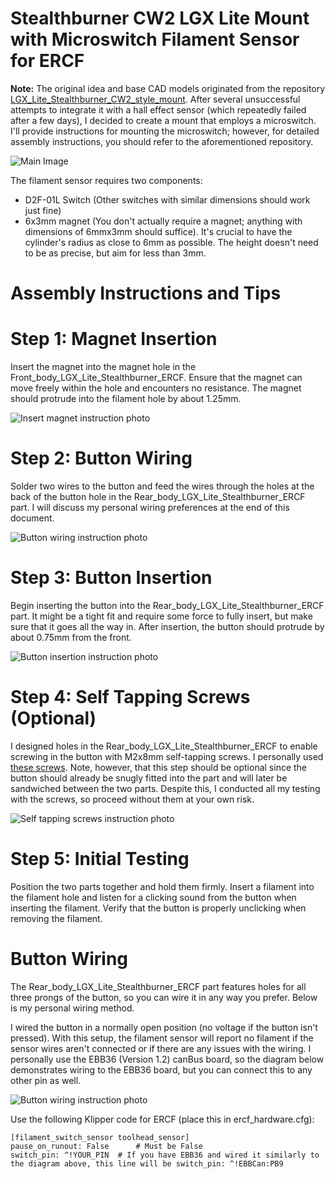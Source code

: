 # Stealthburner CW2 LGX Lite Mount with Microswitch Filament Sensor for ERCF

**Note:** The original idea and base CAD models originated from the repository [LGX_Lite_Stealthburner_CW2_style_mount](https://github.com/Eytecz/LGX_Lite_Stealthburner_CW2_style_mount/tree/main). After several unsuccessful attempts to integrate it with a hall effect sensor (which repeatedly failed after a few days), I decided to create a mount that employs a microswitch. I'll provide instructions for mounting the microswitch; however, for detailed assembly instructions, you should refer to the aforementioned repository.

![Main Image](https://github.com/Saikedo/Stealthburner_LGX_Lite_ERCF_microswitch_filament_sensor/blob/main/IMAGES/combinedMain1.jpg)

The filament sensor requires two components:

* D2F-01L Switch (Other switches with similar dimensions should work just fine)
* 6x3mm magnet (You don't actually require a magnet; anything with dimensions of 6mmx3mm should suffice). It's crucial to have the cylinder's radius as close to 6mm as possible. The height doesn't need to be as precise, but aim for less than 3mm.

# Assembly Instructions and Tips

# Step 1: Magnet Insertion
Insert the magnet into the magnet hole in the Front_body_LGX_Lite_Stealthburner_ERCF. Ensure that the magnet can move freely within the hole and encounters no resistance. The magnet should protrude into the filament hole by about 1.25mm.

 ![Insert magnet instruction photo](https://github.com/Saikedo/Stealthburner_LGX_Lite_ERCF_microswitch_filament_sensor/blob/main/IMAGES/InsertMagnet1.jpg)

# Step 2: Button Wiring
Solder two wires to the button and feed the wires through the holes at the back of the button hole in the Rear_body_LGX_Lite_Stealthburner_ERCF part. I will discuss my personal wiring preferences at the end of this document.

 ![Button wiring instruction photo](https://github.com/Saikedo/Stealthburner_LGX_Lite_ERCF_microswitch_filament_sensor/blob/main/IMAGES/buttonWiringHoles1.jpg)

# Step 3: Button Insertion
Begin inserting the button into the Rear_body_LGX_Lite_Stealthburner_ERCF part. It might be a tight fit and require some force to fully insert, but make sure that it goes all the way in. After insertion, the button should protrude by about 0.75mm from the front.

 ![Button insertion instruction photo](https://github.com/Saikedo/Stealthburner_LGX_Lite_ERCF_microswitch_filament_sensor/blob/main/IMAGES/insertButton1.jpg)

# Step 4: Self Tapping Screws (Optional)
I designed holes in the Rear_body_LGX_Lite_Stealthburner_ERCF to enable screwing in the button with M2x8mm self-tapping screws. I personally used [these screws](https://www.amazon.com/gp/product/B00YBMRAH4/ref=ppx_yo_dt_b_search_asin_title?ie=UTF8&th=1). Note, however, that this step should be optional since the button should already be snugly fitted into the part and will later be sandwiched between the two parts. Despite this, I conducted all my testing with the screws, so proceed without them at your own risk.

 ![Self tapping screws instruction photo](https://github.com/Saikedo/Stealthburner_LGX_Lite_ERCF_microswitch_filament_sensor/blob/main/IMAGES/selfTappingScrews1.jpg)

# Step 5: Initial Testing
Position the two parts together and hold them firmly. Insert a filament into the filament hole and listen for a clicking sound from the button when inserting the filament. Verify that the button is properly unclicking when removing the filament.

# Button Wiring
The Rear_body_LGX_Lite_Stealthburner_ERCF part features holes for all three prongs of the button, so you can wire it in any way you prefer. Below is my personal wiring method.

I wired the button in a normally open position (no voltage if the button isn't pressed). With this setup, the filament sensor will report no filament if the sensor wires aren't connected or if there are any issues with the wiring. I personally use the EBB36 (Version 1.2) canBus board, so the diagram below demonstrates wiring to the EBB36 board, but you can connect this to any other pin as well.

 ![Button wiring instruction photo](https://github.com/Saikedo/Stealthburner_LGX_Lite_ERCF_microswitch_filament_sensor/blob/main/IMAGES/buttonWiring1.jpg)

Use the following Klipper code for ERCF (place this in ercf_hardware.cfg):

```
[filament_switch_sensor toolhead_sensor]
pause_on_runout: False		# Must be False
switch_pin: ^!YOUR_PIN  # If you have EBB36 and wired it similarly to the diagram above, this line will be switch_pin: ^!EBBCan:PB9
```

